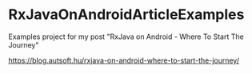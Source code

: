 # RxJavaOnAndroidArticleExamples
Examples project for my post "RxJava on Android - Where To Start The Journey"

https://blog.autsoft.hu/rxjava-on-android-where-to-start-the-journey/
